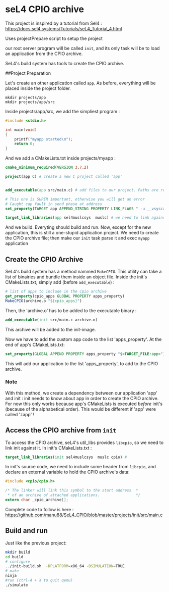 # seL4 CPIO archive 

This project is inspired by a tutorial from Sel4 : 
<https://docs.sel4.systems/Tutorials/seL4_Tutorial_4.html>

Uses projectPrepare script to setup the project

our root server program will be called `init`, and its only task will be to load an application from the CPIO  archive.

SeL4's build system has tools to create the CPIO archive.

##Project Preparation

Let's create an other application called `app`. As before, everything will be placed inside the project folder.

```
mkdir projects/app
mkdir projects/app/src 
```

Inside projects/app/src, we add the simpliest program :

```C
#include <stdio.h>

int main(void)
{
    printf("myapp started\n");
    return 0;
}
```

And we add a CMakeLists.txt inside projects/myapp :

```CMake
cmake_minimum_required(VERSION 3.7.2)

project(app C) # create a new C project called 'app' 


add_executable(app src/main.c) # add files to our project. Paths are relative to this file.

# This one is SUPER important, otherwise you will get an error 
# Caught cap fault in send phase at address
set_property(TARGET app APPEND_STRING PROPERTY LINK_FLAGS " -u __vsyscall_ptr ")

target_link_libraries(app sel4muslcsys  muslc) # we need to link against the standard C lib for printf
```

And we build. Everyting should build and run. Now, except for the new application, this is still a one-stupid application project. We need to create the CPIO archive file; then make our `init` task parse it and exec `myapp` application

## Create the CPIO Archive

SeL4's build system has a method nammed `MakeCPIO`. This utility can take a list of binairies and bundle them inside an object file.  Inside the init's CMakeLists.txt, simply add (before `add_executable`) :

```CMake
# list of apps to include in the cpio archive
get_property(cpio_apps GLOBAL PROPERTY apps_property)
MakeCPIO(archive.o "${cpio_apps}")
```

Then, the 'archive.o' has to be added to the executable binary :

```CMake
add_executable(init src/main.c archive.o)
```

This archive will be added to the init-image.

Now we have to add the custom app code to the list 'apps_property'. At the end of app's CMakeLists.txt:

```CMake
set_property(GLOBAL APPEND PROPERTY apps_property "$<TARGET_FILE:app>")
```

This will add our application to the list 'apps_property', to add to the CPIO archive.

### Note
With this method, we create a dependency between our application 'app' and init : init needs to know about app in order to create the CPIO archive. For now this only works because app's CMakeLists is executed _before_ init's (because of the alphabetical order). This would be different if 'app' were called 'zapp' !

## Access the CPIO archive from `init`

To access the CPIO archive, seL4's util_libs provides `libcpio`, so we need to link init against it. In init's CMakeLists.txt :

```CMake
target_link_libraries(init sel4muslcsys  muslc cpio) #  
``` 

In init's source code, we need to include some header from `libcpio`, and declare an external variable to hold the CPIO archive's data:

```C
#include <cpio/cpio.h>

/* The linker will link this symbol to the start address  *
 * of an archive of attached applications.                */
extern char _cpio_archive[];
```

Complete code to follow is here :
<https://github.com/manu88/SeL4_CPIO/blob/master/projects/init/src/main.c>

## Build and run
Just like the previous project:

```Bash
mkdir build
cd build
# configure
../init-build.sh  -DPLATFORM=x86_64 -DSIMULATION=TRUE
# make
ninja
#run (ctrl-A + X to quit qemu)
./simulate
```

